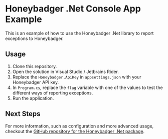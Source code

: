 # Honeybadger .Net Console App Example

This is an example of how to use the Honeybadger .Net library to report
exceptions to Honeybadger.

## Usage

1. Clone this repository.
2. Open the solution in Visual Studio / Jetbrains Rider.
3. Replace the `Honeybadger.ApiKey` in `appsettings.json` with your Honeybadger API key.
4. In `Program.cs`, replace the `flag` variable with one of the values to test the different ways of reporting exceptions.
5. Run the application.

## Next Steps

For more information, such as configuration and more advanced usage, checkout
the [GitHub repository for the Honeybadger .Net package](https://github.com/honeybadger-io/honeybadger-dotnet).
